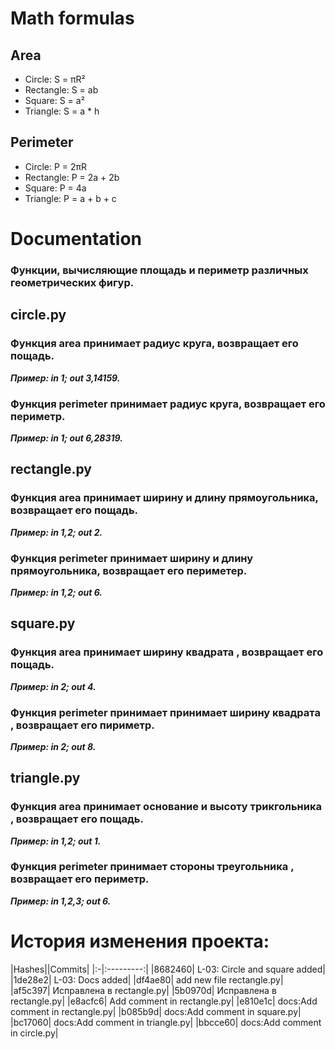 # Math formulas
## Area
- Circle: S = πR²
- Rectangle: S = ab
- Square: S = a²
- Triangle: S = a * h
## Perimeter
- Circle: P = 2πR
- Rectangle: P = 2a + 2b
- Square: P = 4a
- Triangle: P = a + b + c
# Documentation
### Функции, вычисляющие площадь и периметр различных геометрических фигур.


## circle.py

### Функция area принимает радиус круга, возвращает его пощадь.

***Пример: in 1; out 3,14159.***

### Функция perimeter принимает радиус круга, возвращает его периметр.

***Пример: in 1; out 6,28319.***


## rectangle.py

### Функция area принимает ширину и длину прямоугольника, возвращает его пощадь.

***Пример: in 1,2; out 2.***

### Функция perimeter принимает ширину и длину прямоугольника, возвращает его периметер.

***Пример: in 1,2; out 6.***


## square.py

### Функция area принимает ширину квадрата , возвращает его пощадь.

***Пример: in 2; out 4.***

### Функция perimeter принимает принимает ширину квадрата , возвращает его пириметр.

***Пример: in 2; out 8.***


## triangle.py

### Функция area принимает основание и высоту трикгольника , возвращает его пощадь.

***Пример: in 1,2; out 1.***

### Функция perimeter принимает стороны треугольника , возвращает его периметр.

***Пример: in 1,2,3; out 6.***


# История изменения проекта:
|Hashes||Commits|
|:-|:---------:|
|8682460| L-03: Circle and square added|
|1de28e2| L-03: Docs added|
|df4ae80| add new file rectangle.py|
|af5c397| Исправлена в rectangle.py|
|5b0970d| Исправлена в rectangle.py|
|e8acfc6| Add comment in rectangle.py|
|e810e1c| docs:Add comment in rectangle.py|
|b085b9d| docs:Add comment in square.py|
|bc17060| docs:Add comment in triangle.py|
|bbcce60| docs:Add comment in circle.py|
